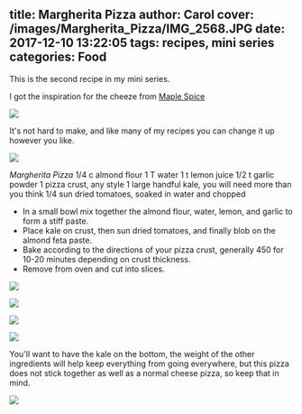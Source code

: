 title: Margherita Pizza
author: Carol
cover: /images/Margherita_Pizza/IMG_2568.JPG
date: 2017-12-10 13:22:05
tags: recipes, mini series
categories: Food
---
This is the second recipe in my mini series.  

I got the inspiration for the cheeze from [Maple Spice]

![](/images/Margherita_Pizza/IMG_2567.JPG)

It's not hard to make, and like many of my recipes you can change it up however you like. 

![](/images/Margherita_Pizza/IMG_2569.JPG)

_Margherita Pizza_
1/4 c almond flour
1 T water
1 t lemon juice
1/2 t garlic powder
1 pizza crust, any style
1 large handful kale, you will need more than you think
1/4 sun dried tomatoes, soaked in water and chopped

- In a small bowl mix together the almond flour, water, lemon, and garlic to form a stiff paste.  
- Place kale on crust, then sun dried tomatoes, and finally blob on the almond feta paste.  
- Bake according to the directions of your pizza crust, generally 450 for 10-20 minutes depending on crust thickness.  
- Remove from oven and cut into slices. 

![](/images/Margherita_Pizza/IMG_2561.JPG)

![](/images/Margherita_Pizza/IMG_2563.JPG)

![](/images/Margherita_Pizza/IMG_2573.JPG)

![](/images/Margherita_Pizza/IMG_2577.JPG)


You'll want to have the kale on the bottom, the weight of the other ingredients will help keep everything from going everywhere, but this pizza does not stick together as well as a normal cheese pizza, so keep that in mind.  

![](/images/Margherita_Pizza/IMG_2571.JPG)



[Maple Spice]: http://www.maplespice.com/2011/04/baked-almond-feta-with-dill-oil.html
